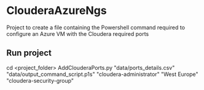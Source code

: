 # ClouderaAzureNgs
Project to create a file containing the Powershell command required to configure an Azure VM with the Cloudera required ports

## Run project
cd <project_folder>
AddClouderaPorts.py "data/ports_details.csv" "data/output_command_script.p1s" "cloudera-administrator" "West Europe" "cloudera-security-group"
